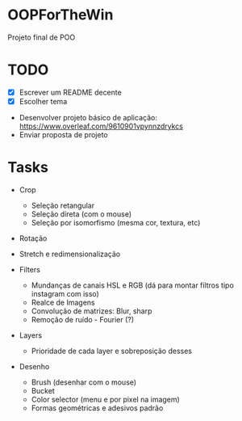 # OOPForTheWin
Projeto final de POO

# TODO
  - [X] Escrever um README decente 
  - [X] Escolher tema
  - Desenvolver projeto básico de aplicação: https://www.overleaf.com/9610901vpynnzdrykcs
  - Enviar proposta de projeto

# Tasks
  - Crop
    - Seleção retangular
    - Seleção direta (com o mouse)
    - Seleção por isomorfismo (mesma cor, textura, etc)
    
  - Rotação
  - Stretch e redimensionalização 
  
  - Filters
    - Mundanças de canais HSL e RGB (dá para montar filtros tipo instagram com isso)
    - Realce de Imagens 
    - Convolução de matrizes: Blur, sharp
    - Remoção de ruído - Fourier (?)
    
  - Layers
    - Prioridade de cada layer e sobreposição desses
  
  - Desenho
    - Brush (desenhar com o mouse)
    - Bucket
    - Color selector (menu e por pixel na imagem)
    - Formas geométricas e adesivos padrão
